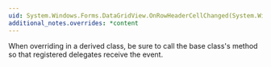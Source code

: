 ```yaml
---
uid: System.Windows.Forms.DataGridView.OnRowHeaderCellChanged(System.Windows.Forms.DataGridViewRowEventArgs)
additional_notes.overrides: *content
---
```


<p>When overriding <xref href="System.Windows.Forms.DataGridView.OnRowHeaderCellChanged(System.Windows.Forms.DataGridViewRowEventArgs)"></xref> in a derived class, be sure to call the base class's <xref href="System.Windows.Forms.DataGridView.OnRowHeaderCellChanged(System.Windows.Forms.DataGridViewRowEventArgs)"></xref> method so that registered delegates receive the event.</p>


